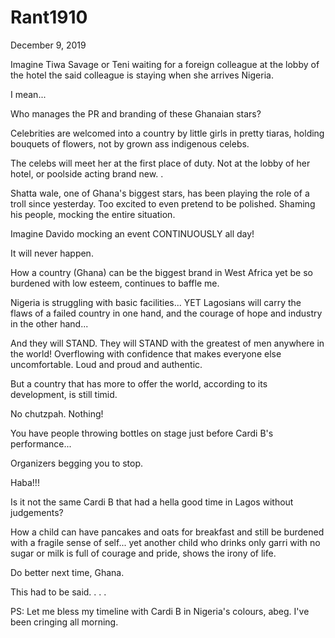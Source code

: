 # Rant1910


December 9, 2019

Imagine Tiwa Savage or Teni waiting for a foreign colleague at the lobby of the hotel the said colleague is staying when she arrives Nigeria.

I mean...

Who manages the PR and branding of these Ghanaian stars?

Celebrities are welcomed into a country by little girls in pretty tiaras, holding bouquets of flowers, not by grown ass indigenous celebs.

The celebs will meet her at the first place of duty. Not at the lobby of her hotel, or poolside acting brand new.
.

Shatta wale, one of Ghana's biggest stars, has been playing the role of a troll since yesterday. Too excited to even pretend to be polished. Shaming his people, mocking the entire situation. 

Imagine Davido mocking an event CONTINUOUSLY all day!

It will never happen.

How a country (Ghana) can be the biggest brand in West Africa yet be so burdened with low esteem, continues to baffle me.

Nigeria is struggling with basic facilities... YET Lagosians will carry the flaws of a failed country in one hand, and the courage of hope and industry in the other hand...

And they will STAND. They will STAND with the greatest of men anywhere in the world! Overflowing with confidence that makes everyone else uncomfortable. Loud and proud and authentic.

But a country that has more to offer the world, according to its development, is still timid.

No chutzpah. Nothing!

You have people throwing bottles on stage just before Cardi B's performance...

Organizers begging you to stop. 

Haba!!!

Is it not the same Cardi B that had a hella good time in Lagos without judgements?

How a child can have pancakes and oats for breakfast and still be burdened with a fragile sense of self... yet another child who drinks only garri with no sugar or milk is full of courage and pride, shows the irony of life. 

Do better next time, Ghana.

This had to be said.
.
.
.

PS: Let me bless my timeline with Cardi B in Nigeria's colours, abeg. I've been cringing all morning.